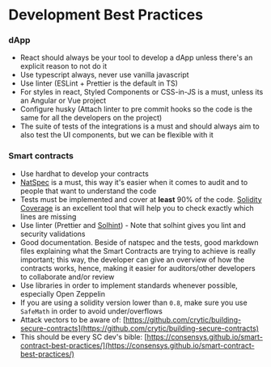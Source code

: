 # Development Best Practices

### dApp

* React should always be your tool to develop a dApp unless there's an explicit reason to not do it
* Use typescript always, never use vanilla javascript
* Use linter \(ESLint + Prettier is the default in TS\)
* For styles in react, Styled Components or CSS-in-JS is a must, unless its an Angular or Vue project
* Configure husky \(Attach linter to pre commit hooks so the code is the same for all the developers on the project\)
* The suite of tests of the integrations is a must and should always aim to also test the UI components, but we can be flexible with it

### Smart contracts

* Use hardhat to develop your contracts
* [NatSpec](https://docs.soliditylang.org/en/v0.8.7/natspec-format.html) is a must, this way it's easier when it comes to audit and to people that want to understand the code
* Tests must be implemented and cover at **least** 90% of the code. [Solidity Coverage](https://github.com/sc-forks/solidity-coverage) is an excellent tool that will help you to check exactly which lines are missing
* Use linter \(Prettier and [Solhint](https://github.com/protofire/solhint)\) - Note that solhint gives you lint and security validations
* Good documentation. Beside of natspec and the tests, good markdown files explaining what the Smart Contracts are trying to achieve is really important; this way, the developer can give an overview of how the contracts works, hence, making it easier for auditors/other developers to collaborate and/or review
* Use libraries in order to implement standards whenever possible, especially Open Zeppelin
* If you are using a solidity version lower than `0.8`, make sure you use `SafeMath` in order to avoid under/overflows
* Attack vectors to be aware of: [https://github.com/crytic/building-secure-contracts](https://github.com/crytic/building-secure-contracts)
* This should be every SC dev's bible: [https://consensys.github.io/smart-contract-best-practices/](https://consensys.github.io/smart-contract-best-practices/)





